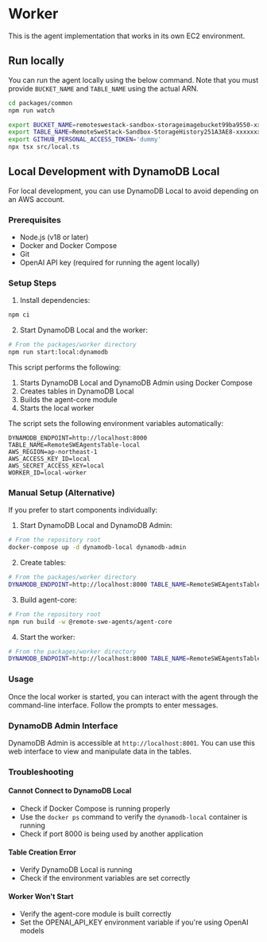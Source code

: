 # Worker

This is the agent implementation that works in its own EC2 environment.

## Run locally

You can run the agent locally using the below command. Note that you must provide `BUCKET_NAME` and `TABLE_NAME` using the actual ARN. 

```sh
cd packages/common
npm run watch
```

```sh
export BUCKET_NAME=remoteswestack-sandbox-storageimagebucket99ba9550-xxxxxxx
export TABLE_NAME=RemoteSweStack-Sandbox-StorageHistory251A3AE8-xxxxxxx
export GITHUB_PERSONAL_ACCESS_TOKEN='dummy'
npx tsx src/local.ts
```

## Local Development with DynamoDB Local

For local development, you can use DynamoDB Local to avoid depending on an AWS account.

### Prerequisites

- Node.js (v18 or later)
- Docker and Docker Compose
- Git
- OpenAI API key (required for running the agent locally)

### Setup Steps

1. Install dependencies:
```bash
npm ci
```

2. Start DynamoDB Local and the worker:
```bash
# From the packages/worker directory
npm run start:local:dynamodb
```

This script performs the following:
1. Starts DynamoDB Local and DynamoDB Admin using Docker Compose
2. Creates tables in DynamoDB Local
3. Builds the agent-core module
4. Starts the local worker

The script sets the following environment variables automatically:
```
DYNAMODB_ENDPOINT=http://localhost:8000
TABLE_NAME=RemoteSWEAgentsTable-local
AWS_REGION=ap-northeast-1
AWS_ACCESS_KEY_ID=local
AWS_SECRET_ACCESS_KEY=local
WORKER_ID=local-worker
```

### Manual Setup (Alternative)

If you prefer to start components individually:

1. Start DynamoDB Local and DynamoDB Admin:
```bash
# From the repository root
docker-compose up -d dynamodb-local dynamodb-admin
```

2. Create tables:
```bash
# From the packages/worker directory
DYNAMODB_ENDPOINT=http://localhost:8000 TABLE_NAME=RemoteSWEAgentsTable-local tsx scripts/setup-dynamodb-local.ts
```

3. Build agent-core:
```bash
# From the repository root
npm run build -w @remote-swe-agents/agent-core
```

4. Start the worker:
```bash
# From the packages/worker directory
DYNAMODB_ENDPOINT=http://localhost:8000 TABLE_NAME=RemoteSWEAgentsTable-local WORKER_ID=local-worker npm run start:local
```

### Usage

Once the local worker is started, you can interact with the agent through the command-line interface. Follow the prompts to enter messages.

### DynamoDB Admin Interface

DynamoDB Admin is accessible at `http://localhost:8001`. You can use this web interface to view and manipulate data in the tables.

### Troubleshooting

#### Cannot Connect to DynamoDB Local
- Check if Docker Compose is running properly
- Use the `docker ps` command to verify the `dynamodb-local` container is running
- Check if port 8000 is being used by another application

#### Table Creation Error
- Verify DynamoDB Local is running
- Check if the environment variables are set correctly

#### Worker Won't Start
- Verify the agent-core module is built correctly
- Set the OPENAI_API_KEY environment variable if you're using OpenAI models

